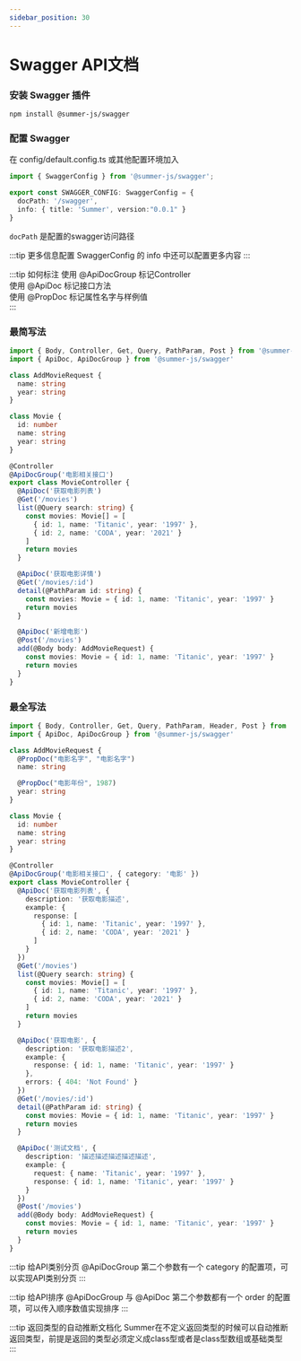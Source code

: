```yaml
---
sidebar_position: 30
---
```


# Swagger API文档


### 安装 Swagger 插件

```
npm install @summer-js/swagger
```

### 配置 Swagger

在 config/default.config.ts 或其他配置环境加入
```ts
import { SwaggerConfig } from '@summer-js/swagger';

export const SWAGGER_CONFIG: SwaggerConfig = {
  docPath: '/swagger',
  info: { title: 'Summer', version:"0.0.1" }
}
```

`docPath` 是配置的swagger访问路径

:::tip 更多信息配置
SwaggerConfig 的 info 中还可以配置更多内容
:::

:::tip 如何标注
使用 @ApiDocGroup 标记Controller<br/>
使用 @ApiDoc 标记接口方法<br/>
使用 @PropDoc 标记属性名字与样例值<br/>
:::


### 最简写法

```ts
import { Body, Controller, Get, Query, PathParam, Post } from '@summer-js/summer'
import { ApiDoc, ApiDocGroup } from '@summer-js/swagger'

class AddMovieRequest {
  name: string
  year: string
}

class Movie {
  id: number
  name: string
  year: string
}

@Controller
@ApiDocGroup('电影相关接口')
export class MovieController {
  @ApiDoc('获取电影列表')
  @Get('/movies')
  list(@Query search: string) {
    const movies: Movie[] = [
      { id: 1, name: 'Titanic', year: '1997' },
      { id: 2, name: 'CODA', year: '2021' }
    ]
    return movies
  }

  @ApiDoc('获取电影详情')
  @Get('/movies/:id')
  detail(@PathParam id: string) {
    const movies: Movie = { id: 1, name: 'Titanic', year: '1997' }
    return movies
  }

  @ApiDoc('新增电影')
  @Post('/movies')
  add(@Body body: AddMovieRequest) {
    const movies: Movie = { id: 1, name: 'Titanic', year: '1997' }
    return movies
  }
}
```

### 最全写法

```ts
import { Body, Controller, Get, Query, PathParam, Header, Post } from '@summer-js/summer'
import { ApiDoc, ApiDocGroup } from '@summer-js/swagger'

class AddMovieRequest {
  @PropDoc("电影名字", "电影名字")
  name: string

  @PropDoc("电影年份", 1987)
  year: string
}

class Movie {
  id: number
  name: string
  year: string
}

@Controller
@ApiDocGroup('电影相关接口', { category: '电影' })
export class MovieController {
  @ApiDoc('获取电影列表', {
    description: '获取电影描述',
    example: {
      response: [
        { id: 1, name: 'Titanic', year: '1997' },
        { id: 2, name: 'CODA', year: '2021' }
      ]
    }
  })
  @Get('/movies')
  list(@Query search: string) {
    const movies: Movie[] = [
      { id: 1, name: 'Titanic', year: '1997' },
      { id: 2, name: 'CODA', year: '2021' }
    ]
    return movies
  }

  @ApiDoc('获取电影', {
    description: '获取电影描述2',
    example: {
      response: { id: 1, name: 'Titanic', year: '1997' }
    },
    errors: { 404: 'Not Found' }
  })
  @Get('/movies/:id')
  detail(@PathParam id: string) {
    const movies: Movie = { id: 1, name: 'Titanic', year: '1997' }
    return movies
  }

  @ApiDoc('测试文档', {
    description: '描述描述描述描述描述',
    example: {
      request: { name: 'Titanic', year: '1997' },
      response: { id: 1, name: 'Titanic', year: '1997' }
    }
  })
  @Post('/movies')
  add(@Body body: AddMovieRequest) {
    const movies: Movie = { id: 1, name: 'Titanic', year: '1997' }
    return movies
  }
}
```

:::tip 给API类别分页
@ApiDocGroup  第二个参数有一个 category 的配置项，可以实现API类别分页
:::

:::tip 给API排序
@ApiDocGroup 与 @ApiDoc 第二个参数都有一个 order 的配置项，可以传入顺序数值实现排序
:::
 
:::tip 返回类型的自动推断文档化
Summer在不定义返回类型的时候可以自动推断返回类型，前提是返回的类型必须定义成class型或者是class型数组或基础类型
:::

 
